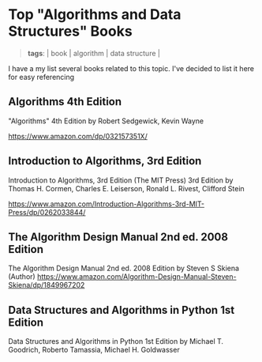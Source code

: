 # Top "Algorithms and Data Structures" Books
> **tags**: | book | algorithm | data structure |

I have a my list several books related to this topic. I've decided to list it here for easy referencing

## Algorithms 4th Edition

"Algorithms" 4th Edition by Robert Sedgewick, Kevin Wayne

https://www.amazon.com/dp/032157351X/

## Introduction to Algorithms, 3rd Edition

Introduction to Algorithms, 3rd Edition (The MIT Press) 3rd Edition
by Thomas H. Cormen, Charles E. Leiserson, Ronald L. Rivest, Clifford Stein  

https://www.amazon.com/Introduction-Algorithms-3rd-MIT-Press/dp/0262033844/

## The Algorithm Design Manual 2nd ed. 2008 Edition

The Algorithm Design Manual 2nd ed. 2008 Edition
by Steven S Skiena (Author)
https://www.amazon.com/Algorithm-Design-Manual-Steven-Skiena/dp/1849967202

## Data Structures and Algorithms in Python 1st Edition

Data Structures and Algorithms in Python 1st Edition
by Michael T. Goodrich, Roberto Tamassia, Michael H. Goldwasser 